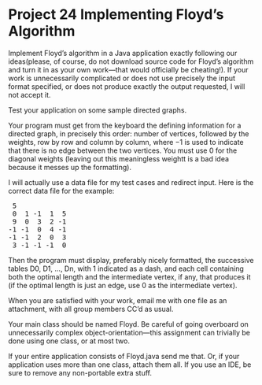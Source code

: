 # Project 24 Implementing Floyd’s Algorithm

Implement Floyd’s algorithm in a Java application exactly following our ideas(please, of course, do not download source code for Floyd’s algorithm and turn it in as your own work—that would officially be cheating!). If your work is unnecessarily complicated or does not use precisely the input format specified, or does not produce exactly the output requested, I will not accept it.

Test your application on some sample directed graphs.

Your program must get from the keyboard the defining information for a directed graph, in precisely this order: number of vertices, followed by the weights, row by row and column by column, where −1 is used to indicate that there is no edge between the two vertices. You must use 0 for the diagonal weights (leaving out this meaningless weightt is a bad idea because it messes up the formatting).

I will actually use a data file for my test cases and redirect input. Here is the correct data file for the example:  
<pre>
 5  
 0  1 -1  1  5  
 9  0  3  2 -1  
-1 -1  0  4 -1  
-1 -1  2  0  3  
 3 -1 -1 -1  0
</pre>
Then the program must display, preferably nicely formatted, the successive tables D0, D1, ..., Dn, with 1 indicated as a dash, and each cell containing both the optimal length and the intermediate vertex, if any, that produces it (if the optimal length is just an edge, use 0 as the intermediate vertex).

When you are satisfied with your work, email me with one file as an attachment, with all group members CC’d as usual.

Your main class should be named Floyd. Be careful of going overboard on unnecessarily complex object-orientation—this assignment can trivially be done using one class, or at most two.

If your entire application consists of Floyd.java send me that. Or, if your application uses more than one class, attach them all. If you use an IDE, be sure to remove any non-portable extra stuff.
